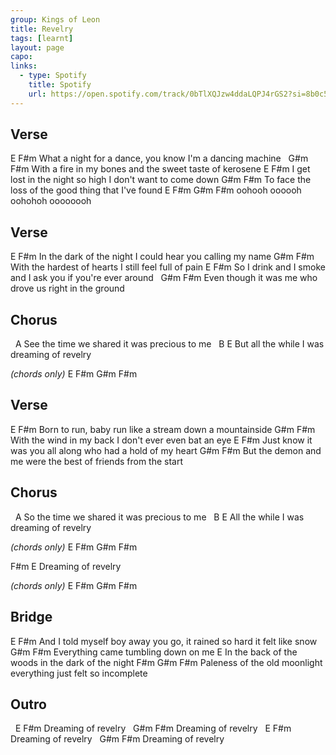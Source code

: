 ```yaml
---
group: Kings of Leon
title: Revelry
tags: [learnt]
layout: page
capo: 
links: 
  - type: Spotify
    title: Spotify
    url: https://open.spotify.com/track/0bTlXQJzw4ddaLQPJ4rGS2?si=8b0c502f8aff40f2
---
```


## Verse

E                                                   F#m
What a night for a dance, you know I'm a dancing machine
&nbsp;      G#m                                             F#m
With a fire in my bones and the sweet taste of kerosene
E                                                   F#m
I get lost in the night so high I don't want to come down
G#m                                             F#m
To face the loss of the good thing that I've found
E         F#m    G#m    F#m
oohooh oooooh oohohoh oooooooh

## Verse

E                                                   F#m
In the dark of the night I could hear you calling my name
G#m                                             F#m
With the hardest of hearts I still feel full of pain
E                                                   F#m
So I drink and I smoke and I ask you if you're ever around
&nbsp;     G#m                                             F#m
Even though it was me who drove us right in the ground

## Chorus

&nbsp;         A
See the time we shared it was precious to me
&nbsp;                          B           E
But all the while I was dreaming of revelry

*(chords only)*
E  F#m G#m  F#m

## Verse

E                                                   F#m
Born to run, baby run like a stream down a mountainside
G#m                                             F#m
With the wind in my back I don't ever even bat an eye
E                                                   F#m
Just know it was you all along who had a hold of my heart
G#m                                             F#m
But the demon and me were the best of friends from the start

## Chorus

&nbsp;       A
So the time we shared it was precious to me
&nbsp;           B           E
All the while I was dreaming of revelry

*(chords only)*
E  F#m G#m  F#m

F#m             E
Dreaming of revelry

*(chords only)*
E  F#m G#m  F#m

## Bridge

E                                     F#m
And I told myself boy away you go, it rained so hard it felt like snow
G#m                                 F#m
Everything came tumbling down on me
E
In the back of the woods in the dark of the night
F#m                              G#m                    F#m
Paleness of the old moonlight everything just felt so incomplete

## Outro

&nbsp;              E     F#m
Dreaming of revelry
&nbsp;              G#m    F#m
Dreaming of revelry
&nbsp;              E     F#m
Dreaming of revelry
&nbsp;              G#m    F#m
Dreaming of revelry

